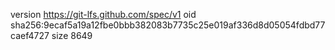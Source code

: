 version https://git-lfs.github.com/spec/v1
oid sha256:9ecaf5a19a12fbe0bbb382083b7735c25e019af336d8d05054fdbd77caef4727
size 8649
